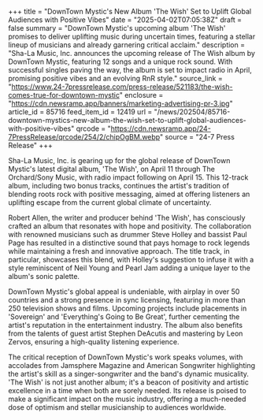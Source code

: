 +++
title = "DownTown Mystic's New Album 'The Wish' Set to Uplift Global Audiences with Positive Vibes"
date = "2025-04-02T07:05:38Z"
draft = false
summary = "DownTown Mystic's upcoming album 'The Wish' promises to deliver uplifting music during uncertain times, featuring a stellar lineup of musicians and already garnering critical acclaim."
description = "Sha-La Music, Inc. announces the upcoming release of The Wish album by DownTown Mystic, featuring 12 songs and a unique rock sound. With successful singles paving the way, the album is set to impact radio in April, promising positive vibes and an evolving RnR style."
source_link = "https://www.24-7pressrelease.com/press-release/521183/the-wish-comes-true-for-downtown-mystic"
enclosure = "https://cdn.newsramp.app/banners/marketing-advertising-pr-3.jpg"
article_id = 85716
feed_item_id = 12419
url = "/news/202504/85716-downtown-mystics-new-album-the-wish-set-to-uplift-global-audiences-with-positive-vibes"
qrcode = "https://cdn.newsramp.app/24-7PressRelease/qrcode/254/2/chipOgBM.webp"
source = "24-7 Press Release"
+++

<p>Sha-La Music, Inc. is gearing up for the global release of DownTown Mystic's latest digital album, 'The Wish', on April 11 through The Orchard/Sony Music, with radio impact following on April 15. This 12-track album, including two bonus tracks, continues the artist's tradition of blending roots rock with positive messaging, aimed at offering listeners an uplifting escape from the current global climate of uncertainty.</p><p>Robert Allen, the writer and producer behind 'The Wish', has consciously crafted an album that resonates with hope and positivity. The collaboration with renowned musicians such as drummer Steve Holley and bassist Paul Page has resulted in a distinctive sound that pays homage to rock legends while maintaining a fresh and innovative approach. The title track, in particular, showcases this blend, with Holley's suggestion to infuse it with a style reminiscent of Neil Young and Pearl Jam adding a unique layer to the album's sonic palette.</p><p>DownTown Mystic's global appeal is undeniable, with airplay in over 50 countries and a strong presence in sync licensing, featuring in more than 250 television shows and films. Upcoming projects include placements in 'Sovereign' and 'Everything's Going to Be Great', further cementing the artist's reputation in the entertainment industry. The album also benefits from the talents of guest artist Stephen DeAcutis and mastering by Leon Zervos, ensuring a high-quality listening experience.</p><p>The critical reception of DownTown Mystic's work speaks volumes, with accolades from Jamsphere Magazine and American Songwriter highlighting the artist's skill as a singer-songwriter and the band's dynamic musicality. 'The Wish' is not just another album; it's a beacon of positivity and artistic excellence in a time when both are sorely needed. Its release is poised to make a significant impact on the music industry, offering a much-needed dose of optimism and stellar musicianship to audiences worldwide.</p>